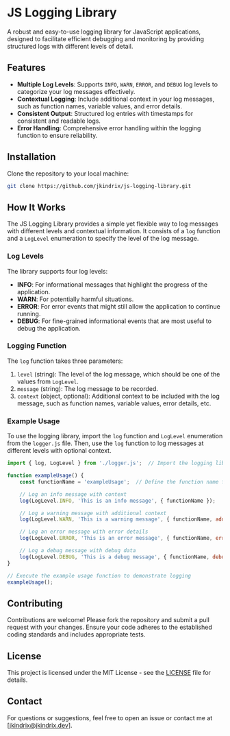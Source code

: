 
# JS Logging Library

A robust and easy-to-use logging library for JavaScript applications, designed to facilitate efficient debugging and monitoring by providing structured logs with different levels of detail.

## Features

-   **Multiple Log Levels**: Supports `INFO`, `WARN`, `ERROR`, and `DEBUG` log levels to categorize your log messages effectively.
-   **Contextual Logging**: Include additional context in your log messages, such as function names, variable values, and error details.
-   **Consistent Output**: Structured log entries with timestamps for consistent and readable logs.
-   **Error Handling**: Comprehensive error handling within the logging function to ensure reliability.

## Installation

Clone the repository to your local machine:

```sh
git clone https://github.com/jkindrix/js-logging-library.git
```
## How It Works

The JS Logging Library provides a simple yet flexible way to log messages with different levels and contextual information. It consists of a `log` function and a `LogLevel` enumeration to specify the level of the log message. 

### Log Levels

The library supports four log levels:

- **INFO**: For informational messages that highlight the progress of the application.
- **WARN**: For potentially harmful situations.
- **ERROR**: For error events that might still allow the application to continue running.
- **DEBUG**: For fine-grained informational events that are most useful to debug the application.

### Logging Function

The `log` function takes three parameters:

1. `level` (string): The level of the log message, which should be one of the values from `LogLevel`.
2. `message` (string): The log message to be recorded.
3. `context` (object, optional): Additional context to be included with the log message, such as function names, variable values, error details, etc.

### Example Usage

To use the logging library, import the `log` function and `LogLevel` enumeration from the `logger.js` file. Then, use the `log` function to log messages at different levels with optional context.

```javascript
import { log, LogLevel } from './logger.js';  // Import the logging library and log levels

function exampleUsage() {
    const functionName = 'exampleUsage';  // Define the function name for context

    // Log an info message with context
    log(LogLevel.INFO, 'This is an info message', { functionName });

    // Log a warning message with additional context
    log(LogLevel.WARN, 'This is a warning message', { functionName, additionalInfo: 'Warning details' });

    // Log an error message with error details
    log(LogLevel.ERROR, 'This is an error message', { functionName, errorDetails: new Error('Example error') });

    // Log a debug message with debug data
    log(LogLevel.DEBUG, 'This is a debug message', { functionName, debugData: { key: 'value' } });
}

// Execute the example usage function to demonstrate logging
exampleUsage();
```

## Contributing

Contributions are welcome! Please fork the repository and submit a pull request with your changes. Ensure your code adheres to the established coding standards and includes appropriate tests.

## License

This project is licensed under the MIT License - see the [LICENSE](LICENSE) file for details.

## Contact

For questions or suggestions, feel free to open an issue or contact me at [jkindrix@jkindrix.dev].

